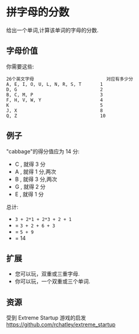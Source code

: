 # 拼字母的分数

给出一个单词,计算该单词的字母的分数.

## 字母价值

你需要这些:

```text
26个英文字母                           对应有多少分
A, E, I, O, U, L, N, R, S, T       1
D, G                               2
B, C, M, P                         3
F, H, V, W, Y                      4
K                                  5
J, X                               8
Q, Z                               10
```

## 例子

"cabbage"的得分值应为 14 分:

- C , 就得 3 分
- A , 就得 1 分,两次
- B , 就得 3 分,两次
- G , 就得 2 分
- E , 就得 1 分

总计:

- `3 + 2*1 + 2*3 + 2 + 1`
- = `3 + 2 + 6 + 3`
- = `5 + 9`
- = 14

## 扩展

- 您可以玩，双重或三重字母.
- 你可以玩，一个双重或三个单词.

[help-page]: https://exercism.io/tracks/rust/learning
[modules]: https://doc.rust-lang.org/book/ch07-00-modules.html
[cargo]: https://doc.rust-lang.org/book/ch14-00-more-about-cargo.html
[rust-tests]: https://doc.rust-lang.org/book/ch11-02-running-tests.html

## 资源

受到 Extreme Startup 游戏的启发<https://github.com/rchatley/extreme_startup>
